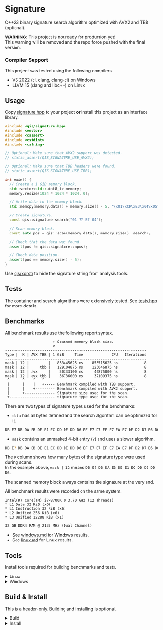 # Signature
C++23 binary signature search algorithm optimized with AVX2 and TBB (optional).

**WARNING**: This project is not ready for production yet!<br/>
This warning will be removed and the repo force pushed with the final version.

### Compiler Support
This project was tested using the following compilers.

* VS 2022 (cl, clang, clang-cl) on Windows
* LLVM 15 (clang and libc++) on Linux

## Usage
Copy [signature.hpp](include/qis/signature.hpp) to your project **or**
install this project as an interface library.

```cpp
#include <qis/signature.hpp>
#include <vector>
#include <cassert>
#include <cstdint>
#include <cstring>

// Optional: Make sure that AVX2 support was detected.
// static_assert(QIS_SIGNATURE_USE_AVX2);

// Optional: Make sure that TBB headers were found.
// static_assert(QIS_SIGNATURE_USE_TBB);

int main() {
  // Create a 1 GiB memory block.
  std::vector<std::uint8_t> memory;
  memory.resize(1024 * 1024 * 1024, 0);

  // Write data to the memory block.
  std::memcpy(memory.data() + memory.size() - 5, "\x01\xCD\xE3\x04\x05", 5);

  // Create signature.
  const qis::signature search("01 ?? E? 04");

  // Scan memory block.
  const auto pos = qis::scan(memory.data(), memory.size(), search);

  // Check that the data was found.
  assert(pos != qis::signature::npos);

  // Check data position.
  assert(pos == memory.size() - 5);
}
```

Use [qis/xorstr](https://github.com/qis/xorstr) to hide the signature
string from analysis tools.

## Tests
The container and search algorithms were extensively tested. See
[tests.hpp](src/tests.hpp) for more details.

## Benchmarks
All benchmark results use the following report syntax.

```
                      + Scanned memory block size.
                      v
-----------------------------------------------------------------
Type |  K | AVX TBB | 1 GiB     Time             CPU   Iterations
-----------------------------------------------------------------
mask | 12 |         |   853445625 ns    853515625 ns            8
mask | 12 |     tbb |   129104875 ns    123046875 ns            8
mask | 12 | avx     |    50333100 ns     46875000 ns            8
mask | 12 | avx tbb |    36736000 ns     37109375 ns            8
 ^      ^    ^   ^
 |      |    |   +----- Benchmark compiled with TBB support.
 |      |    +--------- Benchmark compiled with AVX2 support.
 |      +-------------- Signature size used for the scan.
 +--------------------- Signature type used for the scan.
```

There are two types of signature types used for the benchmarks:

* `data` has all bytes defined and the search algorithm can be optimized for it.

```sh
DB E7 DB DA EB DE E1 EC DD DE DD D6 EF E7 D7 EF E7 EA E7 DF D2 D7 E6 D6 D0 D9
```

* `mask` contains an unmasked 4-bit entry (`?`) and uses a slower algorithm.

```sh
DB E? DB DA EB DE E1 EC DD DE DD D6 EF E7 D7 EF E7 EA E7 DF D2 D7 E6 D6 D0 D9
```

The `K` column shows how many bytes of the signature type were used during scans.<br/>
In the example above, `mask | 12` means `DB E? DB DA EB DE E1 EC DD DE DD D6`.

The scanned memory block always contains the signature at the very end.

All benchmark results were recorded on the same system.

```
Intel(R) Core(TM) i7-8700K @ 3.70 GHz (12 Threads)
* L1 Data 32 KiB (x6)
* L1 Instruction 32 KiB (x6)
* L2 Unified 256 KiB (x6)
* L3 Unified 12288 KiB (x1)

32 GB DDR4 RAM @ 2133 MHz (Dual Channel)
```

* See [windows.md](res/windows.md) for Windows results.
* See [linux.md](res/linux.md) for Linux results.

## Tools
Install tools required for building benchmarks and tests.

<details>
<summary>Linux</summary>

```sh
# CMake
sudo rm -rf /opt/cmake; sudo mkdir -p /opt/cmake
wget https://github.com/Kitware/CMake/releases/download/v3.25.3/cmake-3.25.3-linux-x86_64.tar.gz
sudo tar xf cmake-3.25.3-linux-x86_64.tar.gz -C /opt/cmake --strip-components=1

sudo tee /etc/profile.d/cmake.sh >/dev/null <<'EOF'
export PATH="/opt/cmake/bin:${PATH}"
EOF

sudo chmod 0755 /etc/profile.d/cmake.sh
. /etc/profile.d/cmake.sh

# LLVM
sudo rm -rf /opt/llvm; sudo mkdir -p /opt/llvm
wget https://github.com/llvm/llvm-project/releases/download/llvmorg-15.0.6/clang+llvm-15.0.6-x86_64-linux-gnu-ubuntu-18.04.tar.xz
sudo tar xf clang+llvm-15.0.6-x86_64-linux-gnu-ubuntu-18.04.tar.xz -C /opt/llvm --strip-components=1

sudo tee /etc/profile.d/llvm.sh >/dev/null <<'EOF'
export PATH="/opt/llvm/bin:${PATH}"
EOF

sudo chmod 0755 /etc/profile.d/llvm.sh
. /etc/profile.d/llvm.sh

sudo tee /etc/ld.so.conf.d/llvm.conf >/dev/null <<'EOF'
/opt/llvm/lib/x86_64-unknown-linux-gnu
/opt/llvm/lib
EOF

sudo ldconfig

# Python
sudo apt install -y python3 python3-pip

# Conan
pip install "conan<2.0.0"
conan profile new default --detect
conan profile update settings.compiler.libcxx=libstdc++11 default
```

</details>

<details>
<summary>Windows</summary>

1. Download and install [Python][py] and [Visual Studio][vs] with C++ and CMake support.
3. Install [Conan][conan] in `x64 Native Tools Command Prompt for VS 2022`.

```cmd
pip install "conan<2.0.0"
conan profile new default --detect
```

</details>

## Build & Install
This is a header-only. Building and installing is optional.

<details>
<summary>Build</summary>

Use `x64 Native Tools Command Prompt for VS 2022` on Windows.

1. Install dependencies on Windows.

```cmd
conan install third_party -if third_party/msvc -pr third_party/msvc.profile
```

2. Build dependencies on Linux.

```sh
conan install third_party -if third_party/llvm -pr third_party/llvm.profile
```

3. Configure project.

```sh
cmake --list-presets

# Windows
cmake --preset debug
cmake --preset release

# Windows & Linux
cmake --preset debug-clang
cmake --preset release-clang

# Windows
cmake --preset debug-clang-cl
cmake --preset release-clang-cl
```

4. Build configurations.

```sh
# Windows
cmake --build build/debug --target tests
cmake --build build/release

# Windows & Linux
cmake --build build/debug-clang --target tests
cmake --build build/release-clang

# Windows
cmake --build build/debug-clang-cl --target tests
cmake --build build/release-clang-cl
```

5. Run tests and benchmarks.

```sh
# Windows
build\debug\tests.exe
build\release\tests.exe
build\release\benchmarks.exe

build\debug-clang\tests.exe
build\release-clang\tests.exe
build\release-clang\benchmarks.exe

build\debug-clang-cl\tests.exe
build\release-clang-cl\tests.exe
build\release-clang-cl\benchmarks.exe

# Linux
build/debug-clang/tests
build/release-clang/tests
build/release-clang/benchmarks
```

</details>

<details>
<summary>Install</summary>

Install header file and CMake config.

```cmd
cmake -G Ninja -B build/install -DCMAKE_BUILD_TYPE=Release -DCMAKE_INSTALL_PREFIX="install"
cmake --build build/install --target install
```

</details>

<!--
git update-index --no-skip-worktree res/linux.md res/windows.md
git add res/linux.md res/windows.md
git update-index --skip-worktree res/linux.md res/windows.md
-->

[py]: https://www.python.org/downloads/windows/
[vs]: https://visualstudio.microsoft.com/vs/
[cmake]: https://cmake.org/download/
[conan]: https://conan.io/center/
[llvm]: https://llvm.org/
